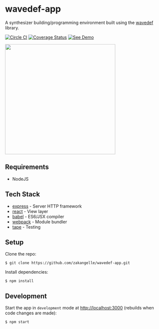 # wavedef-app

A synthesizer building/programming environment built using the [wavedef](https://github.com/zakangelle/wavedef) library.

[![Circle CI](https://circleci.com/gh/zakangelle/wavedef-app/tree/master.svg?style=shield)](https://circleci.com/gh/zakangelle/wavedef-app/tree/master) [![Coverage Status](https://img.shields.io/coveralls/zakangelle/wavedef-app.svg)](https://coveralls.io/github/zakangelle/wavedef-app?branch=master) [![See Demo](https://img.shields.io/badge/see-demo-8500ff.svg)](http://dz-synth.herokuapp.com/)

<a href="http://dz-synth.herokuapp.com/">
  <img src='http://i.imgur.com/AaNfuK5.jpg?1' width='360px'>
</a>

## Requirements

+ NodeJS

## Tech Stack

* [express](http://expressjs.com/) - Server HTTP framework
* [react](https://facebook.github.io/react/) - View layer
* [babel](https://babeljs.io/) - ES6/JSX compiler
* [webpack](https://webpack.github.io/) - Module bundler
* [tape](https://github.com/substack/tape) - Testing

## Setup

Clone the repo:

```
$ git clone https://github.com/zakangelle/wavedef-app.git
```

Install dependencies:

```
$ npm install
```

## Development

Start the app in `development` mode at [http://localhost:3000](http://localhost:3000) (rebuilds when code changes are made):

```
$ npm start
```
